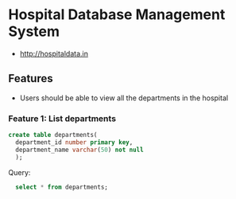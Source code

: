 # Hospital Database Management System

* http://hospitaldata.in

## Features

* Users should be able to view all the departments in the hospital

### Feature 1: List departments
```sql
create table departments(
  department_id number primary key,
  department_name varchar(50) not null
  );
``` 
Query:
```sql
  select * from departments;
```
